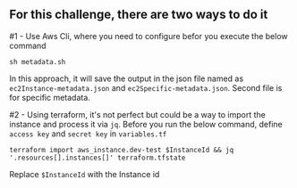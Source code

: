 ## For this challenge, there are two ways to do it

#1 - Use Aws Cli, where you need to configure befor you execute the below command
```
sh metadata.sh
```

In this approach, it will save the output in the json file named as `ec2Instance-metadata.json` and `ec2Specific-metadata.json`. Second file is for specific metadata.


#2 - Using terraform, it's not perfect but could be a way to import the instance and process it via `jq`.  Before you run the below command, define `access key` and `secret key` in `variables.tf`

```
terraform import aws_instance.dev-test $InstanceId && jq '.resources[].instances[]' terraform.tfstate
```
Replace `$InstanceId` with the Instance id